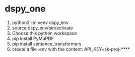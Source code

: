 # dspy_one
1. python3 -m venv dspy_env
2. source dspy_env/bin/activate
3. Choose this python workspace
4. pip install PyMuPDF
5. pip install sentence_transformers
6. create a file .env with the content: API_KEY=sk-proj-****
